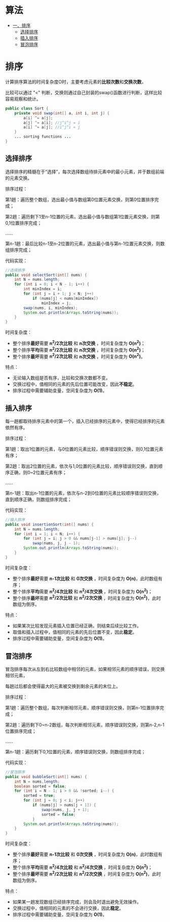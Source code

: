 # 算法

<!-- GFM-TOC -->
* [一、排序](#一排序)
    * [选择排序](#选择排序)
	* [插入排序](#插入排序)
    * [冒泡排序](#冒泡排序)
    


# 排序
计算排序算法的时间复杂度O时，主要考虑元素的**比较次数**和**交换次数**，

比较可以通过 "<" 判断，交换则通过自己封装的swap()函数进行判断，这样比较容易观察和统计。

```java
public class Sort {
    private void swap(int[] a, int i, int j) {
        a[i] ^= a[j];
        a[j] ^= a[i]; //j^i^j = i
        a[i] ^= a[j]; //i^j^i = j
    }
    ... sorting functions ...
}
```


## 选择排序
选择排序的精髓在于“选择”，每次选择数组待排元素中的最小元素，并于数组前端的元素交换。

排序过程：

第1趟：遍历整个数组，选出最小值与数组第0位置元素交换，则第0位置排序完成；

第2趟：遍历剩下1至n-1位置的元素，选出最小值与数组第1位置元素交换，则第0,1位置排序完成；

......

第n-1趟：最后比较n-1至n-2位置的元素，选出最小值与第n-1位置元素交换，则数组排序完成；

代码实现：
```java
//选择排序
public void selectSort(int[] nums) {
    int N = nums.length;
    for (int i = 0; i < N - 1; i++) {
        int minIndex = i;
        for (int j = i + 1; j < N; j++)
            if (nums[j] < nums[minIndex])
                minIndex = j;
        swap(nums, i, minIndex);
        System.out.println(Arrays.toString(nums));
    }
}
```

时间复杂度：
- 整个排序**最好**需要 **n<sup>2</sup>/2次比较** 和 **n次交换** ，时间复杂度为 **O(n<sup>2</sup>)**；
- 整个排序**平均**需要 **n<sup>2</sup>/2次比较** 和 **n次交换** ，时间复杂度为 **O(n<sup>2</sup>)**；
- 整个排序**最坏**需要 **n<sup>2</sup>/2次比较** 和 **n次交换** ，时间复杂度为 **O(n<sup>2</sup>)**。

特点：
- 无论输入数组是否有序，比较和交换次数都不变。
- 交换过程中，值相同的元素的先后位置可能改变，因此**不稳定**。
- 排序过程中需要辅助变量，空间复杂度为 **O(1)**。


## 插入排序
每一趟都取待排序元素中的第一个，插入已经排序的元素中，使得已经排序的元素依然有序。

排序过程：

第1趟：取出1位置的元素，与0位置的元素比较，顺序错误则交换，则0,1位置元素有序；

第2趟：取出2位置的元素，依次与1,0位置的元素比较，顺序错误则交换，直到顺序正确，则0~2位置元素有序；

......

第n-1趟：取出n-1位置的元素，依次与n-2到0位置的元素比较顺序错误则交换，直到顺序正确，则数组排序完成；

代码实现：
```java
//插入排序
public void insertionSort(int[] nums) {
    int N = nums.length;
    for (int i = 1; i < N; i++) {
        for (int j = i; j > 0 && nums[j-1] > nums[j]; j--)
            swap(nums, j, j - 1);
        System.out.println(Arrays.toString(nums));
    }
}
```

时间复杂度：
- 整个排序**最好**需要 **n-1次比较** 和 **0次交换** ，时间复杂度为 **O(n)**，此时数组有序；
- 整个排序**平均**需要 **n<sup>2</sup>/4次比较** 和 **n<sup>2</sup>/4次交换** ，时间复杂度为 **O(n<sup>2</sup>)**；
- 整个排序**最坏**需要 **n<sup>2</sup>/2次比较** 和 **n<sup>2</sup>/2次交换** ，时间复杂度为 **O(n<sup>2</sup>)**，此时数组为倒序。

特点：
- 如果某次比较发现元素插入位置已经正确，则结束后续比较工作。
- 取值和插入过程中，值相同的元素的先后位置不变，因此**稳定**。
- 排序过程中需要辅助变量，空间复杂度为 **O(1)**。


## 冒泡排序
冒泡排序每次从左到右比较数组中相邻的元素，如果相邻元素的顺序错误，则交换相邻元素，

每趟过后都会使得最大的元素被交换到剩余元素的末位上。

排序过程：

第1趟：遍历整个数组，每次判断相邻元素，顺序错误则交换，则第n-1位置排序完成；

第2趟：遍历剩下0~n-2数组，每次判断相邻元素，顺序错误则交换，则第n-2,n-1位置排序完成；

......

第n-1趟：遍历剩下0,1位置的元素，顺序错误则交换，则数组排序完成；

代码实现：
```java
//冒泡排序
public void bubbleSort(int[] nums) {
    int N = nums.length;
    boolean sorted = false;
    for (int i = N - 1; i > 0 && !sorted; i--) {
        sorted = true;
        for (int j = 0; j < i; j++)
            if (nums[j] > nums[j + 1]) {
                swap(nums, j, j + 1);
                sorted = false;
            }
        System.out.println(Arrays.toString(nums));
    }
}
```

时间复杂度：
- 整个排序**最好**需要 **n-1次比较** 和 **0次交换** ，时间复杂度为 **O(n)**，此时数组有序；
- 整个排序**平均**需要 **n<sup>2</sup>/4次比较** 和 **n<sup>2</sup>/4次交换** ，时间复杂度为 **O(n<sup>2</sup>)**；
- 整个排序**最坏**需要 **n<sup>2</sup>/2次比较** 和 **n<sup>2</sup>/2次交换** ，时间复杂度为 **O(n<sup>2</sup>)**，此时数组为倒序。

特点：
- 如果某一趟发现数组已经排序完成，则会及时退出避免无效操作。
- 交换过程中，值相同的元素的不会进行交换，因此**稳定**。
- 排序过程中需要辅助变量，空间复杂度为 **O(1)**。





